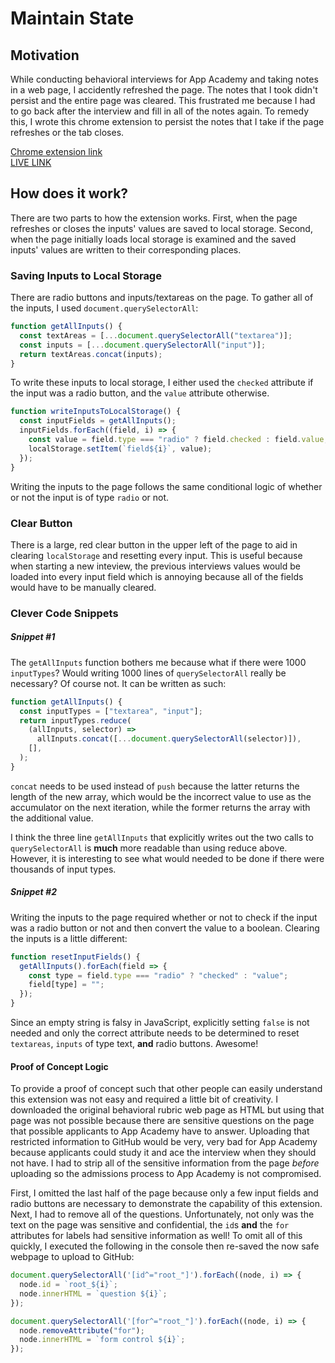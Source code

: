 # Maintain State

## Motivation

While conducting behavioral interviews for App Academy and taking notes in a web page, I accidently refreshed the page. The notes that I took didn't persist and the entire page was cleared. This frustrated me because I had to go back after the interview and fill in all of the notes again. To remedy this, I wrote this chrome extension to persist the notes that I take if the page refreshes or the tab closes.

[Chrome extension link](https://chrome.google.com/webstore/detail/ocinlpmickhokdjfbdelndpfgekfglen/)<br>
[LIVE LINK](http://andrewjgregoryajg.com/MaintainState/)

## How does it work?

There are two parts to how the extension works. First, when the page refreshes or closes the inputs' values are saved to local storage. Second, when the page initially loads local storage is examined and the saved inputs' values are written to their corresponding places.

### Saving Inputs to Local Storage

There are radio buttons and inputs/textareas on the page. To gather all of the inputs, I used `document.querySelectorAll`:

```js
function getAllInputs() {
  const textAreas = [...document.querySelectorAll("textarea")];
  const inputs = [...document.querySelectorAll("input")];
  return textAreas.concat(inputs);
}
```

To write these inputs to local storage, I either used the `checked` attribute if the input was a radio button, and the `value` attribute otherwise.

```js
function writeInputsToLocalStorage() {
  const inputFields = getAllInputs();
  inputFields.forEach((field, i) => {
    const value = field.type === "radio" ? field.checked : field.value;
    localStorage.setItem(`field${i}`, value);
  });
}
```

Writing the inputs to the page follows the same conditional logic of whether or not the input is of type `radio` or not.

### Clear Button

There is a large, red clear button in the upper left of the page to aid in clearing `localStorage` and resetting every input. This is useful because when starting a new inteview, the previous interviews values would be loaded into every input field which is annoying because all of the fields would have to be manually cleared.

### Clever Code Snippets

##### Snippet #1

The `getAllInputs` function bothers me because what if there were 1000 `inputTypes`? Would writing 1000 lines of `querySelectorAll` really be necessary? Of course not. It can be written as such:

```js
function getAllInputs() {
  const inputTypes = ["textarea", "input"];
  return inputTypes.reduce(
    (allInputs, selector) =>
      allInputs.concat([...document.querySelectorAll(selector)]),
    [],
  );
}
```

`concat` needs to be used instead of `push` because the latter returns the length of the new array, which would be the incorrect value to use as the accumulator on the next iteration, while the former returns the array with the additional value.

I think the three line `getAllInputs` that explicitly writes out the two calls to `querySelectorAll` is **much** more readable than using reduce above. However, it is interesting to see what would needed to be done if there were thousands of input types.

##### Snippet #2

Writing the inputs to the page required whether or not to check if the input was a radio button or not and then convert the value to a boolean. Clearing the inputs is a little different:

```js
function resetInputFields() {
  getAllInputs().forEach(field => {
    const type = field.type === "radio" ? "checked" : "value";
    field[type] = "";
  });
}
```

Since an empty string is falsy in JavaScript, explicitly setting `false` is not needed and only the correct attribute needs to be determined to reset `textareas`, `inputs` of type text, **and** radio buttons. Awesome!

#### Proof of Concept Logic

To provide a proof of concept such that other people can easily understand this extension was not easy and required a little bit of creativity. I downloaded the original behavioral rubric web page as HTML but using that page was not possible because there are sensitive questions on the page that possible applicants to App Academy have to answer. Uploading that restricted information to GitHub would be very, very bad for App Academy because applicants could study it and ace the interview when they should not have. I had to strip all of the sensitive information from the page _before_ uploading so the admissions process to App Academy is not compromised.

First, I omitted the last half of the page because only a few input fields and radio buttons are necessary to demonstrate the capability of this extension. Next, I had to remove all of the questions. Unfortunately, not only was the text on the page was sensitive and confidential, the `id`s **and** the `for` attributes for labels had sensitive information as well! To omit all of this quickly, I executed the following in the console then re-saved the now safe webpage to upload to GitHub:

```js
document.querySelectorAll('[id^="root_"]').forEach((node, i) => {
  node.id = `root_${i}`;
  node.innerHTML = `question ${i}`;
});

document.querySelectorAll('[for^="root_"]').forEach((node, i) => {
  node.removeAttribute("for");
  node.innerHTML = `form control ${i}`;
});
```
